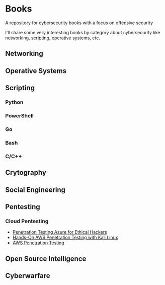 # Books
A repository for cybersecurity books with a focus on offensive security

I'll share some very interesting books by category about cybersecurity like networking, scripting, operative systems, etc.

## Networking

## Operative Systems

## Scripting

### Python

### PowerShell

### Go

### Bash

### C/C++

## Crytography

## Social Engineering

## Pentesting

### Cloud Pentesting

- [Penetration Testing Azure for Ethical Hackers](https://www.amazon.com/Penetration-Testing-Azure-Ethical-Hackers/dp/1839212934)
- [Hands-On AWS Penetration Testing with Kali Linux](https://www.amazon.com/Hands-Penetration-Testing-Kali-Linux/dp/1789136725)
- [AWS Penetration Testing](https://www.amazon.com/AWS-Penetration-Testing-Beginners-Metasploit/dp/1839216921)

## Open Source Intelligence

## Cyberwarfare
